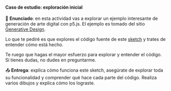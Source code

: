 #### Caso de estudio: exploración inicial

🎯 **Enunciado**: en esta actividad vas a explorar un ejemplo interesante de generación de arte digital con p5.js. 
El ejemplo es tomado del sitio [Generative Design](http://www.generative-gestaltung.de/2/).

Lo que te pediré es que explores el código fuente de este [sketch](https://editor.p5js.org/juanferfranco/sketches/qZLVPNAHJ) y trates de entender cómo está hecho.

Te ruego que hagas el mayor esfuerzo para explorar y entender el código. Si tienes dudas, no dudes en preguntarme.

📤 **Entrega**: explica cómo funciona este sketch, asegúrate de explorar toda su funcionalidad y comprender 
qué hace cada parte del código. Realiza varios dibujos y explica cómo los lograste.